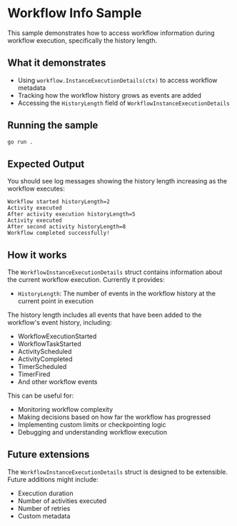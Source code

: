 # Workflow Info Sample

This sample demonstrates how to access workflow information during workflow execution, specifically the history length.

## What it demonstrates

- Using `workflow.InstanceExecutionDetails(ctx)` to access workflow metadata
- Tracking how the workflow history grows as events are added
- Accessing the `HistoryLength` field of `WorkflowInstanceExecutionDetails`

## Running the sample

```bash
go run .
```

## Expected Output

You should see log messages showing the history length increasing as the workflow executes:

```
Workflow started historyLength=2
Activity executed
After activity execution historyLength=5
Activity executed
After second activity historyLength=8
Workflow completed successfully!
```

## How it works

The `WorkflowInstanceExecutionDetails` struct contains information about the current workflow execution. Currently it provides:

- `HistoryLength`: The number of events in the workflow history at the current point in execution

The history length includes all events that have been added to the workflow's event history, including:
- WorkflowExecutionStarted
- WorkflowTaskStarted
- ActivityScheduled
- ActivityCompleted
- TimerScheduled
- TimerFired
- And other workflow events

This can be useful for:
- Monitoring workflow complexity
- Making decisions based on how far the workflow has progressed
- Implementing custom limits or checkpointing logic
- Debugging and understanding workflow execution

## Future extensions

The `WorkflowInstanceExecutionDetails` struct is designed to be extensible. Future additions might include:
- Execution duration
- Number of activities executed
- Number of retries
- Custom metadata
